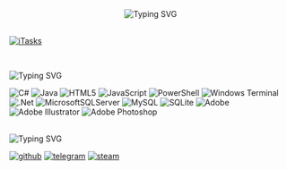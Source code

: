 <div align="center"><img src="https://readme-typing-svg.herokuapp.com?font=Play&weight=50&size=36&duration=2500&pause=2000&color=FF0A57&center=true&random=false&width=200&height=60&lines=Greedeks" alt="Typing SVG" /></div></br>

<div align="left">
  
[![iTasks](https://github-readme-stats.vercel.app/api/pin/?username=greedeks&repo=gtweak&border_color=FF0A57&bg_color=0D1117&title_color=FF0A57&text_color=8B949E&icon_color=FF0A57)](https://github.com/greedeks/gtweak)

</br><div align="left"><img src="https://readme-typing-svg.herokuapp.com?font=Play&weight=200&size=30&duration=2500&pause=2000&color=FF0A57&background=FFFFFF00&width=320&height=40&lines=Languages+and+tools" alt="Typing SVG" /></div>

![C#](https://img.shields.io/badge/c%23-%23239120.svg?color=c41745&style=for-the-badge&logo=csharp&logoColor=white) 
![Java](https://img.shields.io/badge/java-%23ED8B00.svg?color=b00c32&style=for-the-badge&logo=openjdk&logoColor=white) 
![HTML5](https://img.shields.io/badge/html5-%23E34F26.svg?color=c41745&style=for-the-badge&logo=html5&logoColor=white) 
![JavaScript](https://img.shields.io/badge/javascript-%23323330.svg?color=b00c32&style=for-the-badge&logo=javascript&logoColor=white) 
![PowerShell](https://img.shields.io/badge/PowerShell-%235391FE.svg?color=c41745&style=for-the-badge&logo=powershell&logoColor=white) 
![Windows Terminal](https://img.shields.io/badge/Windows%20Terminal-%234D4D4D.svg?color=b00c32&style=for-the-badge&logo=windows-terminal&logoColor=white) 
![.Net](https://img.shields.io/badge/.NET-5C2D91?color=c41745&style=for-the-badge&logo=.net&logoColor=white) 
![MicrosoftSQLServer](https://img.shields.io/badge/Microsoft%20SQL%20Server-CC2927?color=b00c32&style=for-the-badge&logo=microsoft%20sql%20server&logoColor=white) 
![MySQL](https://img.shields.io/badge/mysql-4479A1.svg?color=c41745&style=for-the-badge&logo=mysql&logoColor=white) 
![SQLite](https://img.shields.io/badge/sqlite-%2307405e.svg?color=b00c32&style=for-the-badge&logo=sqlite&logoColor=white) 
![Adobe](https://img.shields.io/badge/adobe-%23FF0000.svg?color=c41745&style=for-the-badge&logo=adobe&logoColor=white) 
![Adobe Illustrator](https://img.shields.io/badge/adobe%20illustrator-%23FF9A00.svg?color=b00c32&style=for-the-badge&logo=adobe%20illustrator&logoColor=white) 
![Adobe Photoshop](https://img.shields.io/badge/adobe%20photoshop-%2331A8FF.svg?color=c41745&style=for-the-badge&logo=adobe%20photoshop&logoColor=white)
</div>

<br>

<div align="left"><img src="https://readme-typing-svg.herokuapp.com?font=Play&weight=200&size=30&duration=2500&pause=2000&color=479cff&background=FFFFFF00&width=150&height=40&lines=Contacts" alt="Typing SVG" /></div>

[![github](https://img.shields.io/badge/Github-gray?style=for-the-badge&logo=github&logoColor=white)](https://github.com/Greedeks)
[![telegram](https://img.shields.io/badge/Telegram-1DA1F2?style=for-the-badge&logo=telegram&logoColor=white)](https://t.me/Greedeks)
[![steam](https://img.shields.io/badge/STEAM-042430?style=for-the-badge&logo=steam&logoColor=white)](https://steamcommunity.com/id/greedeks/)


